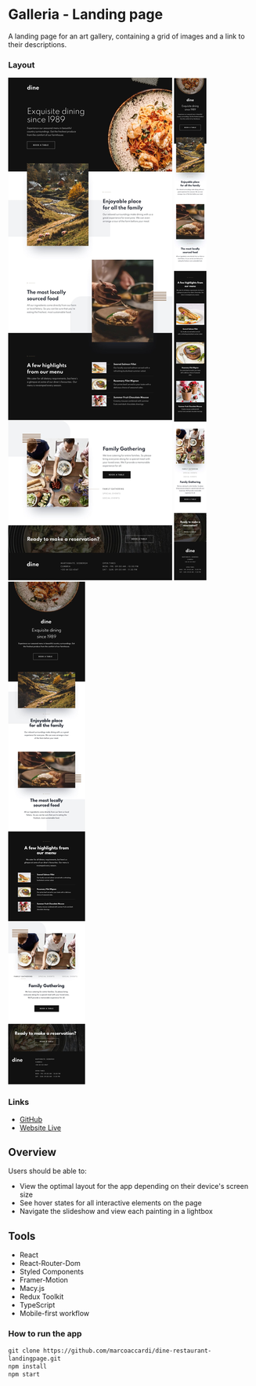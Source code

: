 # Galleria - Landing page

A landing page for an art gallery, containing a grid of images and a link to their descriptions.

### Layout

![](./public/desktop_preview.jpeg)
![](./public/mobile_preview.jpeg)
![](./public/tablet_preview.jpeg)

### Links

- [GitHub](https://link)
- [Website Live](https://link)

## Overview

Users should be able to:

- View the optimal layout for the app depending on their device's screen size
- See hover states for all interactive elements on the page
- Navigate the slideshow and view each painting in a lightbox

## Tools

- React
- React-Router-Dom
- Styled Components
- Framer-Motion
- Macy.js
- Redux Toolkit
- TypeScript
- Mobile-first workflow

### How to run the app

```
git clone https://github.com/marcoaccardi/dine-restaurant-landingpage.git
npm install
npm start
```
